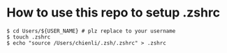 # How to use this repo to setup .zshrc

```
$ cd Users/${USER_NAME} # plz replace to your username
$ touch .zshrc
$ echo "source /Users/chienli/.zsh/.zshrc" > .zshrc
```
